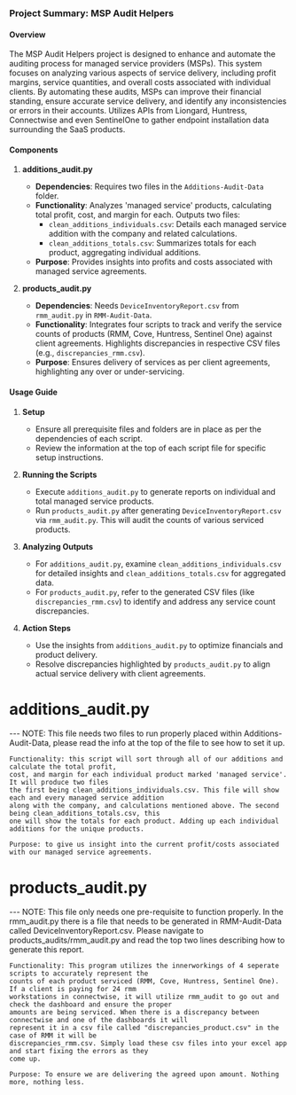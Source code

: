 ### Project Summary: MSP Audit Helpers

#### Overview
The MSP Audit Helpers project is designed to enhance and automate the auditing process for managed service providers (MSPs). This system focuses on analyzing various aspects of service delivery, including profit margins, service quantities, and overall costs associated with individual clients. By automating these audits, MSPs can improve their financial standing, ensure accurate service delivery, and identify any inconsistencies or errors in their accounts.
  Utilizes APIs from Liongard, Huntress, Connectwise and even SentinelOne to gather endpoint installation data surrounding the SaaS products. 

#### Components
1. **additions_audit.py**
   - **Dependencies**: Requires two files in the `Additions-Audit-Data` folder.
   - **Functionality**: Analyzes 'managed service' products, calculating total profit, cost, and margin for each. Outputs two files: 
     - `clean_additions_individuals.csv`: Details each managed service addition with the company and related calculations.
     - `clean_additions_totals.csv`: Summarizes totals for each product, aggregating individual additions.
   - **Purpose**: Provides insights into profits and costs associated with managed service agreements.

2. **products_audit.py**
   - **Dependencies**: Needs `DeviceInventoryReport.csv` from `rmm_audit.py` in `RMM-Audit-Data`.
   - **Functionality**: Integrates four scripts to track and verify the service counts of products (RMM, Cove, Huntress, Sentinel One) against client agreements. Highlights discrepancies in respective CSV files (e.g., `discrepancies_rmm.csv`).
   - **Purpose**: Ensures delivery of services as per client agreements, highlighting any over or under-servicing.

#### Usage Guide

1. **Setup**
   - Ensure all prerequisite files and folders are in place as per the dependencies of each script.
   - Review the information at the top of each script file for specific setup instructions.

2. **Running the Scripts**
   - Execute `additions_audit.py` to generate reports on individual and total managed service products.
   - Run `products_audit.py` after generating `DeviceInventoryReport.csv` via `rmm_audit.py`. This will audit the counts of various serviced products.

3. **Analyzing Outputs**
   - For `additions_audit.py`, examine `clean_additions_individuals.csv` for detailed insights and `clean_additions_totals.csv` for aggregated data.
   - For `products_audit.py`, refer to the generated CSV files (like `discrepancies_rmm.csv`) to identify and address any service count discrepancies.

4. **Action Steps**
   - Use the insights from `additions_audit.py` to optimize financials and product delivery.
   - Resolve discrepancies highlighted by `products_audit.py` to align actual service delivery with client agreements.



# additions_audit.py
--- NOTE: This file needs two files to run properly placed within Additions-Audit-Data, 
    please read the info at the top of the file to see how to set it up. 

    Functionality: this script will sort through all of our additions and calculate the total profit,
    cost, and margin for each individual product marked 'managed service'. It will produce two files
    the first being clean_additions_individuals.csv. This file will show each and every managed service addition 
    along with the company, and calculations mentioned above. The second being clean_additions_totals.csv, this 
    one will show the totals for each product. Adding up each individual additions for the unique products.

    Purpose: to give us insight into the current profit/costs associated with our managed service agreements.

# products_audit.py
--- NOTE: This file only needs one pre-requisite to function properly. In the rmm_audit.py there is
    a file that needs to be generated in RMM-Audit-Data called DeviceInventoryReport.csv. Please navigate to 
    products_audits/rmm_audit.py and read the top two lines describing how to generate this report. 

    Functionality: This program utilizes the innerworkings of 4 seperate scripts to accurately represent the
    counts of each product serviced (RMM, Cove, Huntress, Sentinel One). If a client is paying for 24 rmm 
    workstations in connectwise, it will utilize rmm_audit to go out and check the dashboard and ensure the proper
    amounts are being serviced. When there is a discrepancy between connectwise and one of the dashboards it will
    represent it in a csv file called "discrepancies_product.csv" in the case of RMM it will be 
    discrepancies_rmm.csv. Simply load these csv files into your excel app and start fixing the errors as they
    come up. 

    Purpose: To ensure we are delivering the agreed upon amount. Nothing more, nothing less.
